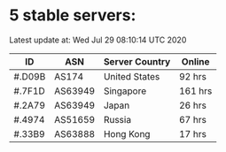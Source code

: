 # 5 stable servers:

Latest update at: Wed Jul 29 08:10:14 UTC 2020

| ID | ASN | Server Country | Online |
| -- | --- | -------------- | ------ |
| #.D09B | AS174 | United States | 92 hrs |
| #.7F1D | AS63949 | Singapore | 161 hrs |
| #.2A79 | AS63949 | Japan | 26 hrs |
| #.4974 | AS51659 | Russia | 67 hrs |
| #.33B9 | AS63888 | Hong Kong | 17 hrs |

